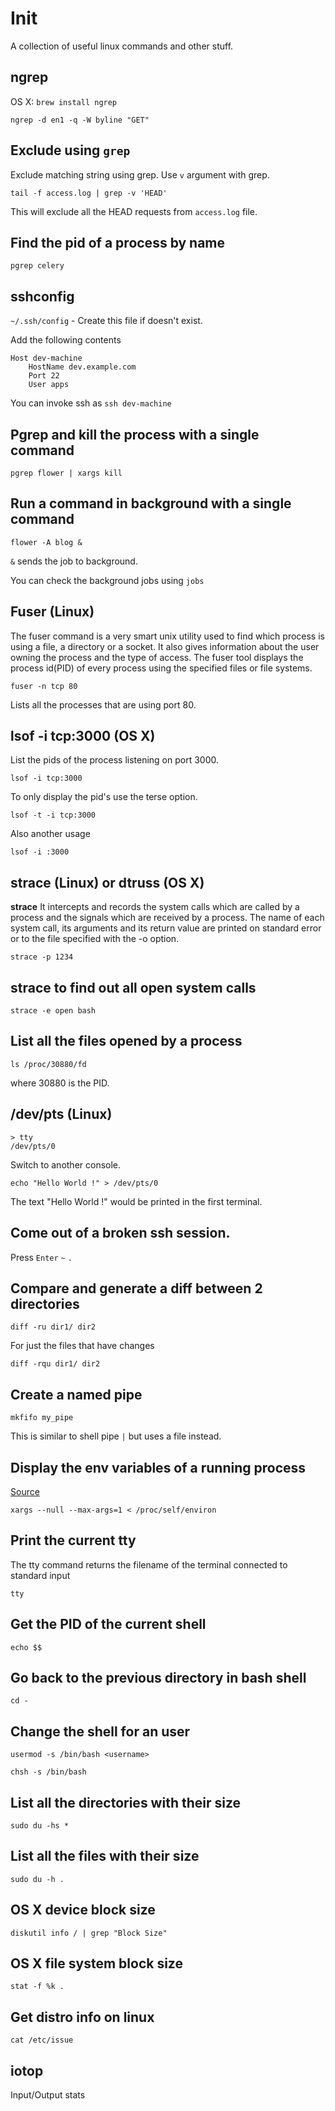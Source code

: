 # Init
A collection of useful linux commands and other stuff.

## ngrep
OS X: `brew install ngrep`

    ngrep -d en1 -q -W byline "GET"
    
## Exclude using `grep`

Exclude matching string using grep. Use `v` argument with grep.

    tail -f access.log | grep -v 'HEAD'

This will exclude all the HEAD requests from `access.log` file.

## Find the pid of a process by name

    pgrep celery
    
## sshconfig

`~/.ssh/config` - Create this file if doesn't exist.

Add the following contents

```
Host dev-machine
    HostName dev.example.com
    Port 22
    User apps
```

You can invoke ssh as `ssh dev-machine`

## Pgrep and kill the process with a single command

`pgrep flower | xargs kill`

## Run a command in background with a single command

`flower -A blog &`

`&` sends the job to background.

You can check the background jobs using `jobs`

## Fuser (Linux)

The fuser command is a very smart unix utility used to find which process is using a file, a directory or a socket. It also gives information about the user owning the process and the type of access. The fuser tool displays the process id(PID) of every process using the specified files or file systems.

`fuser -n tcp 80`

Lists all the processes that are using port 80.

## lsof -i tcp:3000 (OS X)

List the pids of the process listening on port 3000.

`lsof -i tcp:3000`

To only display the pid's use the terse option.

`lsof -t -i tcp:3000`

Also another usage

`lsof -i :3000`

## strace (Linux) or dtruss (OS X)

**strace**
It intercepts and records the system calls which are called
by a process and the signals which are received by a process.  The
name of each system call, its arguments and its return value are
printed on standard error or to the file specified with the -o
option.

`strace -p 1234`

## strace to find out all open system calls

`strace -e open bash`

## List all the files opened by a process

`ls /proc/30880/fd`

where 30880 is the PID.

## /dev/pts (Linux)

```
> tty
/dev/pts/0
```

Switch to another console.

```
echo "Hello World !" > /dev/pts/0
```

The text "Hello World !" would be printed in the first terminal.

## Come out of a broken ssh session.

Press `Enter` `~` `.`

## Compare and generate a diff between 2 directories

`diff -ru dir1/ dir2`

For just the files that have changes

`diff -rqu dir1/ dir2`

## Create a named pipe

`mkfifo my_pipe`

This is similar to shell pipe `|` but uses a file instead.

## Display the env variables of a running process

[Source](http://serverfault.com/a/66366)

`xargs --null --max-args=1 < /proc/self/environ`

## Print the current tty 

The tty command returns the filename of the terminal connected to standard input

`tty`

## Get the PID of the current shell

`echo $$`

## Go back to the previous directory in bash shell

`cd -`

## Change the shell for an user

`usermod -s /bin/bash <username>`

`chsh -s /bin/bash`

## List all the directories with their size

`sudo du -hs *`

## List all the files with their size

`sudo du -h .`

## OS X device block size

`diskutil info / | grep "Block Size"`

## OS X file system block size

`stat -f %k .`

## Get distro info on linux

`cat /etc/issue`

## iotop

Input/Output stats
